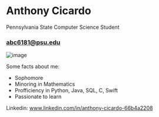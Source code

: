 # Anthony Cicardo 
Pennsylvania State Computer Science Student
### abc6181@psu.edu 

![image](https://user-images.githubusercontent.com/69987069/158298316-5c0d871b-e1c6-4b54-816b-9d8bd0fccbbf.png)



Some facts about me: 
* Sophomore 
* Minoring in Mathematics 
* Profficiency in Python, Java, SQL, C, Swift 
* Passionate to learn 

Linkedin: 
www.linkedin.com/in/anthony-cicardo-66b4a2208






